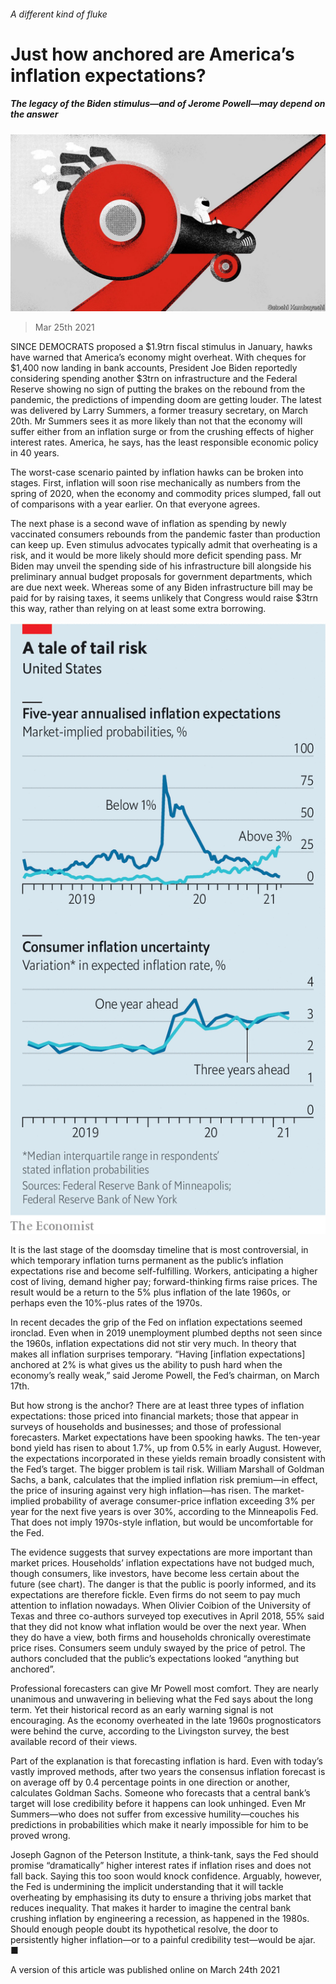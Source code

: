 ###### A different kind of fluke

# Just how anchored are America’s inflation expectations? 

##### The legacy of the Biden stimulus—and of Jerome Powell—may depend on the answer 

![image](images/20210327_fnd001.jpg) 

> Mar 25th 2021 

SINCE DEMOCRATS proposed a $1.9trn fiscal stimulus in January, hawks have warned that America’s economy might overheat. With cheques for $1,400 now landing in bank accounts, President Joe Biden reportedly considering spending another $3trn on infrastructure and the Federal Reserve showing no sign of putting the brakes on the rebound from the pandemic, the predictions of impending doom are getting louder. The latest was delivered by Larry Summers, a former treasury secretary, on March 20th. Mr Summers sees it as more likely than not that the economy will suffer either from an inflation surge or from the crushing effects of higher interest rates. America, he says, has the least responsible economic policy in 40 years.

The worst-case scenario painted by inflation hawks can be broken into stages. First, inflation will soon rise mechanically as numbers from the spring of 2020, when the economy and commodity prices slumped, fall out of comparisons with a year earlier. On that everyone agrees.


The next phase is a second wave of inflation as spending by newly vaccinated consumers rebounds from the pandemic faster than production can keep up. Even stimulus advocates typically admit that overheating is a risk, and it would be more likely should more deficit spending pass. Mr Biden may unveil the spending side of his infrastructure bill alongside his preliminary annual budget proposals for government departments, which are due next week. Whereas some of any Biden infrastructure bill may be paid for by raising taxes, it seems unlikely that Congress would raise $3trn this way, rather than relying on at least some extra borrowing.

![image](images/20210327_fnc272.png) 


It is the last stage of the doomsday timeline that is most controversial, in which temporary inflation turns permanent as the public’s inflation expectations rise and become self-fulfilling. Workers, anticipating a higher cost of living, demand higher pay; forward-thinking firms raise prices. The result would be a return to the 5% plus inflation of the late 1960s, or perhaps even the 10%-plus rates of the 1970s.

In recent decades the grip of the Fed on inflation expectations seemed ironclad. Even when in 2019 unemployment plumbed depths not seen since the 1960s, inflation expectations did not stir very much. In theory that makes all inflation surprises temporary. “Having [inflation expectations] anchored at 2% is what gives us the ability to push hard when the economy’s really weak,” said Jerome Powell, the Fed’s chairman, on March 17th.

But how strong is the anchor? There are at least three types of inflation expectations: those priced into financial markets; those that appear in surveys of households and businesses; and those of professional forecasters. Market expectations have been spooking hawks. The ten-year bond yield has risen to about 1.7%, up from 0.5% in early August. However, the  expectations incorporated in these yields remain broadly consistent with the Fed’s target. The bigger problem is tail risk. William Marshall of Goldman Sachs, a bank, calculates that the implied inflation risk premium—in effect, the price of insuring against very high inflation—has risen. The market-implied probability of average consumer-price inflation exceeding 3% per year for the next five years is over 30%, according to the Minneapolis Fed. That does not imply 1970s-style inflation, but would be uncomfortable for the Fed.

The evidence suggests that survey expectations are more important than market prices. Households’ inflation expectations have not budged much, though consumers, like investors, have become less certain about the future (see chart). The danger is that the public is poorly informed, and its expectations are therefore fickle. Even firms do not seem to pay much attention to inflation nowadays. When Olivier Coibion of the University of Texas and three co-authors surveyed top executives in April 2018, 55% said that they did not know what inflation would be over the next year. When they do have a view, both firms and households chronically overestimate price rises. Consumers seem unduly swayed by the price of petrol. The authors concluded that the public’s expectations looked “anything but anchored”.

Professional forecasters can give Mr Powell most comfort. They are nearly unanimous and unwavering in believing what the Fed says about the long term. Yet their historical record as an early warning signal is not encouraging. As the economy overheated in the late 1960s prognosticators were behind the curve, according to the Livingston survey, the best available record of their views.

Part of the explanation is that forecasting inflation is hard. Even with today’s vastly improved methods, after two years the consensus inflation forecast is on average off by 0.4 percentage points in one direction or another, calculates Goldman Sachs. Someone who forecasts that a central bank’s target will lose credibility before it happens can look unhinged. Even Mr Summers—who does not suffer from excessive humility—couches his predictions in probabilities which make it nearly impossible for him to be proved wrong.

Joseph Gagnon of the Peterson Institute, a think-tank, says the Fed should promise “dramatically” higher interest rates if inflation rises and does not fall back. Saying this too soon would knock confidence. Arguably, however, the Fed is undermining the implicit understanding that it will tackle overheating by emphasising its duty to ensure a thriving jobs market that reduces inequality. That makes it harder to imagine the central bank crushing inflation by engineering a recession, as happened in the 1980s. Should enough people doubt its hypothetical resolve, the door to persistently higher inflation—or to a painful credibility test—would be ajar. ■


A version of this article was published online on March 24th 2021


